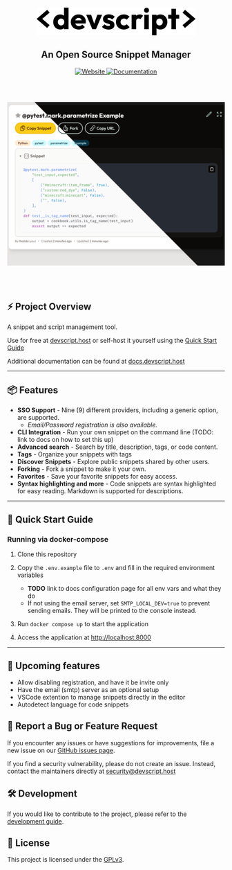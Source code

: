 <div align="center">
  <p align="center">
    <a href="#">
      <img src="app/static/images/brand/dark/wordmark.svg" alt="Devscript Wordmark" width="369" height="64">
    </a>
  </p>
    <div>
        <h2 align="center">An Open Source Snippet Manager</h2>
    </div>
    <div>
        <a href="https://devscript.host">
            <img src="https://img.shields.io/badge/website-devscript.host-brown?style=for-the-badge&logo=" alt="Website"
            height="24">
        </a>
        <a href="https://docs.devscript.host">
            <img src="https://img.shields.io/badge/docs-docs.devscript.host-blue?style=for-the-badge" alt="Documentation"
            height="24">
        </a>
    </div>
</div>

<br /><br />
<div align="center">
    <img src="docs/assets/screenshots/themes-split.png" alt="devscript-theme-screenshot" />
</div>

<br /><br />


## ⚡️ Project Overview

A snippet and script management tool.

Use for free at [devscript.host](https://devscript.host)
or self-host it yourself using the [Quick Start Guide](#-quick-start-guide)

Additional documentation can be found at [docs.devscript.host](https://docs.devscript.host)

---


## 📦 Features

- **SSO Support** - Nine (9) different providers, including a generic option, are supported.
    - _Email/Password registration is also available._
- **CLI Integration** - Run your own snippet on the command line (TODO: link to docs on how to set this up)
- **Advanced search** - Search by title, description, tags, or code content.
- **Tags** - Organize your snippets with tags
- **Discover Snippets** - Explore public snippets shared by other users.
- **Forking** - Fork a snippet to make it your own.
- **Favorites** - Save your favorite snippets for easy access.
- **Syntax highlighting and more** - Code snippets are syntax highlighted for easy reading. Markdown is supported for descriptions.

---


## 🚀 Quick Start Guide


### Running via docker-compose

1. Clone this repository
2. Copy the `.env.example` file to `.env` and fill in the required environment variables
    - **TODO** link to docs configuration page for all env vars and what they do
    - If not using the email server, set `SMTP_LOCAL_DEV=true` to prevent sending emails.
      They will be printed to the console instead.

3. Run `docker compose up` to start the application
4. Access the application at <http://localhost:8000>

---


## 📝 Upcoming features

- Allow disabling registration, and have it be invite only
- Have the email (smtp) server as an optional setup
- VSCode extention to manage snippets directly in the editor
- Autodetect language for code snippets


## 💬 Report a Bug or Feature Request

If you encounter any issues or have suggestions for improvements, file a new issue on our [GitHub issues page](https://github.com/xtream1101/devscript/issues).

If you find a security vulnerability, please do not create an issue. Instead, contact the maintainers directly at [security@devscript.host](mailto:security@devscript.host)


## 🛠️ Development

If you would like to contribute to the project, please refer to the [development guide](https://docs.devscript.host/reference/development/).


## 📜 License

This project is licensed under the [GPLv3](LICENSE).
